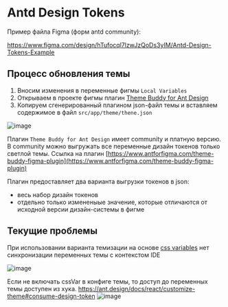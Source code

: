 # Antd Design Tokens

Пример файла Figma (форм antd community):

https://www.figma.com/design/hTufocql7lzwJzQoDs3yIM/Antd-Design-Tokens-Example

## Процесс обновления темы

1. Вносим изменения в переменные фигмы `Local Variables`
2. Открываем в проекте фигмы плагин [Theme Buddy for Ant Design](https://www.figma.com/community/plugin/1306154519372265335/theme-buddy-for-ant-design)
3. Копируем сгенерированный плагином json-файл темы и вставляем содержимое в файл `src/app/theme/thene.json`

![image](https://github.com/user-attachments/assets/1ef0b362-db2b-46f9-9dae-662f76e67b0f)

Плагин `Theme Buddy for Ant Design` имеет community и платную версию. В community можно выгружать все переменные дизайн токенов только светлой темы.
Ссылка на плагин [https://www.antforfigma.com/theme-buddy-figma-plugin](https://www.antforfigma.com/theme-buddy-figma-plugin)

Плагин предоставляет два варианта выгрузки токенов в json: 
- весь набор дизайн токенов
- отдельно только измененыые значение, которые отличаются от исходной версии дизайн-системы в фигме

## Текущие проблемы
При использовании варианта темизации на основе [css variables](https://ant.design/docs/react/css-variables) нет синхронизации переменных темы с контекстом IDE

  ![image](https://github.com/user-attachments/assets/88e455a1-7d5b-4e1d-9783-de3d65883455)

Если не включать cssVar в конфиге темы, то доступ до переменных темы доступен из хука. 
https://ant.design/docs/react/customize-theme#consume-design-token
![image](https://github.com/user-attachments/assets/d5e1ad20-c573-4068-bf9e-63df5e0f087d)
